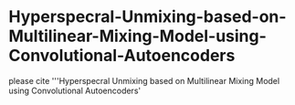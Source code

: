 # Hyperspecral-Unmixing-based-on-Multilinear-Mixing-Model-using-Convolutional-Autoencoders
please cite '''Hyperspecral Unmixing based on Multilinear Mixing Model using Convolutional Autoencoders'
